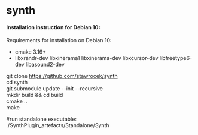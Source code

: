 # synth


#### Installation instruction for Debian 10:  

Requirements for installation on Debian 10:   
* cmake 3.16+  
* libxrandr-dev libxinerama1 libxinerama-dev libxcursor-dev libfreetype6-dev libasound2-dev  


git clone https://github.com/stawrocek/synth  
cd synth  
git submodule update --init --recursive  
mkdir build && cd build  
cmake ..  
make  

#run standalone executable:  
./SynthPlugin_artefacts/Standalone/Synth  
